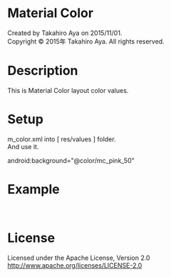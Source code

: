 # Material Color
Created by Takahiro Aya on 2015/11/01.  
Copyright © 2015年 Takahiro Aya. All rights reserved.  
  
# Description
This is Material Color layout color values.  
  
# Setup
 m_color.xml into [ res/values ] folder.  
 And use it.  
  
 android:background="@color/mc_pink_50"  
  
# Example
<RelativeLayout xmlns:android="http://schemas.android.com/apk/res/android"  
  xmlns:tools="http://schemas.android.com/tools"  
  android:layout_width="match_parent"  
  android:layout_height="match_parent"  
  android:background="@color/mc_pink_50">  
  
  <TextView  
    android:layout_width="wrap_content"  
    android:layout_height="wrap_content"  
    android:text="@string/hello_world" />  
</RelativeLayout>  
  
# License
Licensed under the Apache License, Version 2.0  
http://www.apache.org/licenses/LICENSE-2.0  
  